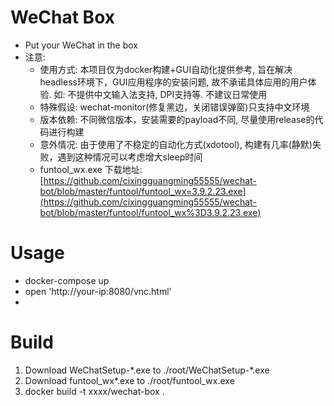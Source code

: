 # WeChat Box
- Put your WeChat in the box
- 注意:
  - 使用方式: 本项目仅为docker构建+GUI自动化提供参考, 旨在解决headless环境下，GUI应用程序的安装问题, 故不承诺具体应用的用户体验. 如: 不提供中文输入法支持, DPI支持等. 不建议日常使用
  - 特殊假设: wechat-monitor(修复黑边，关闭错误弹窗)只支持中文环境
  - 版本依赖: 不同微信版本，安装需要的payload不同, 尽量使用release的代码进行构建
  - 意外情况: 由于使用了不稳定的自动化方式(xdotool), 构建有几率(静默)失败，遇到这种情况可以考虑增大sleep时间
  - funtool_wx.exe 下载地址: [https://github.com/cixingguangming55555/wechat-bot/blob/master/funtool/funtool_wx=3.9.2.23.exe](https://github.com/cixingguangming55555/wechat-bot/blob/master/funtool/funtool_wx%3D3.9.2.23.exe)

# Usage
- docker-compose up
- open 'http://your-ip:8080/vnc.html'
- 

# Build
1. Download WeChatSetup-\*.exe to ./root/WeChatSetup-\*.exe
2. Download funtool_wx*.exe to ./root/funtool_wx.exe
3. docker build -t xxxx/wechat-box .
